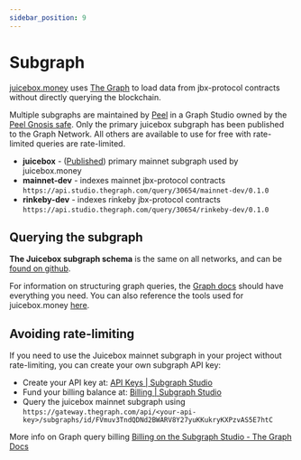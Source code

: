 ```yaml
---
sidebar_position: 9
---
```


# Subgraph

[juicebox.money](https://juicebox.money) uses [The Graph](https://thegraph.com/) to load data from jbx-protocol contracts without directly querying the blockchain.

Multiple subgraphs are maintained by [Peel](https://discord.gg/b4rpjgGPHX) in a Graph Studio owned by the [Peel Gnosis safe](https://gnosis-safe.io/app/eth:0x0e9D15e28e3De9bB3CF64FFbC2f2F49Da9Ac545B). Only the primary juicebox subgraph has been published to the Graph Network. All others are available to use for free with rate-limited queries are rate-limited.

- **juicebox** - ([Published](https://thegraph.com/explorer/subgraph?id=FVmuv3TndQDNd2BWARV8Y27yuKKukryKXPzvAS5E7htC&view=Overview)) primary mainnet subgraph used by juicebox.money 
- **mainnet-dev** - indexes mainnet jbx-protocol contracts `https://api.studio.thegraph.com/query/30654/mainnet-dev/0.1.0`
- **rinkeby-dev** - indexes rinkeby jbx-protocol contracts `https://api.studio.thegraph.com/query/30654/rinkeby-dev/0.1.0`

## Querying the subgraph

**The Juicebox subgraph schema** is the same on all networks, and can be [found on github](https://github.com/jbx-protocol/juice-subgraph/blob/main/schema.graphql).

For information on structuring graph queries, the [Graph docs](https://thegraph.com/docs/en/querying/querying-the-graph/) should have everything you need. You can also reference the tools used for juicebox.money [here](https://github.com/jbx-protocol/juice-interface/blob/5117545d17c7c2336207381be5b1c46f67fad459/src/utils/graph.ts#L240).


## Avoiding rate-limiting

If you need to use the Juicebox mainnet subgraph in your project without rate-limiting, you can create your own subgraph API key:
- Create your API key at: [API Keys | Subgraph Studio](https://thegraph.com/studio/apikeys/)
- Fund your billing balance at: [Billing | Subgraph Studio](https://thegraph.com/studio/billing/)
- Query the juicebox mainnet subgraph using `https://gateway.thegraph.com/api/<your-api-key>/subgraphs/id/FVmuv3TndQDNd2BWARV8Y27yuKKukryKXPzvAS5E7htC`

More info on Graph query billing [Billing on the Subgraph Studio -  The Graph Docs](https://thegraph.com/docs/en/querying/billing/)

